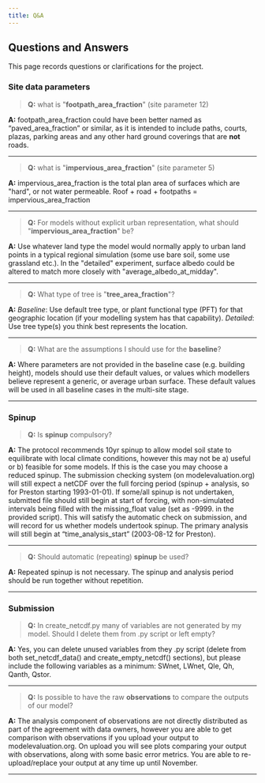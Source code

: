 ```yaml
---
title: Q&A
---
```


## Questions and Answers

This page records questions or clarifications for the project. 


### Site data parameters

> **Q:** what is "**footpath_area_fraction**" (site parameter 12)

**A:** footpath_area_fraction could have been better named as “paved_area_fraction” or similar, as it is intended to include paths, courts, plazas, parking areas and any other hard ground coverings that are **not** roads.

---

> **Q:** what is "**impervious_area_fraction**" (site parameter 5)

**A:** impervious_area_fraction is the total plan area of surfaces which are "hard", or not water permeable. Roof + road + footpaths = impervious_area_fraction

---

> **Q:** For models without explicit urban representation, what should "**impervious_area_fraction**" be?

**A:** Use whatever land type the model would normally apply to urban land points in a typical regional simulation (some use bare soil, some use grassland etc.). In the "detailed" experiment, surface albedo could be altered to match more closely with "average_albedo_at_midday".

---

> **Q:** What type of tree is "**tree_area_fraction**"? 

**A:** *Baseline*: Use default tree type, or plant functional type (PFT) for that geographic location (if your modelling system has that capability). 
*Detailed*: Use tree type(s) you think best represents the location.

---

> **Q:** What are the assumptions I should use for the **baseline**?

**A:** Where parameters are not provided in the baseline case (e.g. building height), models should use their default values, or values which modellers believe represent a generic, or average urban surface. These default values will be used in all baseline cases in the multi-site stage.

---

### Spinup

> **Q:** Is **spinup** compulsory?

**A:** The protocol recommends 10yr spinup to allow model soil state to equilibrate with local climate conditions, however this may not be a) useful or b) feasible for some models. If this is the case you may choose a reduced spinup. The submission checking system (on modelevaluation.org) will still expect a netCDF over the full forcing period (spinup + analysis, so for Preston starting 1993-01-01). If some/all spinup is not undertaken, submitted file should still begin at start of forcing, with non-simulated intervals being filled with the missing_float value (set as -9999. in the provided script). This will satisfy the automatic check on submission, and will record for us whether models undertook spinup. The primary analysis will still begin at “time_analysis_start” (2003-08-12 for Preston).

---

> **Q:** Should automatic (repeating) **spinup** be used?

**A:** Repeated spinup is not necessary. The spinup and analysis period should be run together without repetition.

---

### Submission

> **Q:** In  create_netcdf.py many of variables are not generated by my model. Should I delete them from .py script or left empty?

**A:** Yes, you can delete unused variables from they .py script (delete from both set_netcdf_data() and create_empty_netcdf() sections), but please include the following variables as a minimum: SWnet, LWnet, Qle, Qh, Qanth, Qstor.

---

> **Q:** Is possible to have the raw **observations** to compare the outputs of our model?

**A:** The analysis component of observations are not directly distributed as part of the agreement with data owners, however you are able to get comparison with observations if you upload your output to modelevaluation.org. On upload you will see plots comparing your output with observations, along with some basic error metrics. You are able to re-upload/replace your output at any time up until November.

---


